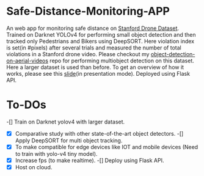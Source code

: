 # Safe-Distance-Monitoring-APP
An web app for monitoring safe distance on [Stanford Drone Dataset](https://cvgl.stanford.edu/projects/uav_data/). Trained on Darknet YOLOv4 for performing small object detection and then tracked only Pedestrians and Bikers using DeepSORT. Here violation index is set(in #pixels) after several trials and measured the number of total violations in a Stanford drone video. Please checkout my [object-detection-on-aerial-videos](https://github.com/soumyadbanik/object-detection-on-aerial-videos) repo for performing multiobject detection on this dataset. Here a larger dataset is used than before. To get an overview of how it works, please see this [slide](https://docs.google.com/presentation/d/1IGtcHEopTI3RaLDRwxQGYA-XjanRLYoY4K2u6hszFt8/edit?usp=sharing)(in presentation mode). 
Deployed using Flask API.

# To-DOs
-[] Train on Darknet yolov4 with larger dataset.
-[X] Comparative study with other state-of-the-art object detectors.
-[] Apply DeepSORT for multi object tracking.
-[X] To make compatible for edge devices like IOT and mobile devices (Need to train with yolo-v4 tiny model).
-[X] Increase fps (to make realtime).
-[] Deploy using Flask API.
-[X] Host on cloud.

